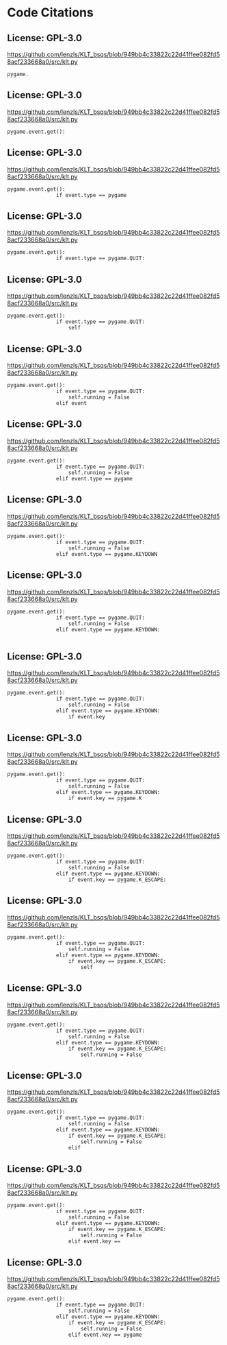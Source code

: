 # Code Citations

## License: GPL-3.0
https://github.com/lenzls/KLT_bsqs/blob/949bb4c33822c22d41ffee082fd58acf233668a0/src/klt.py

```
pygame.
```


## License: GPL-3.0
https://github.com/lenzls/KLT_bsqs/blob/949bb4c33822c22d41ffee082fd58acf233668a0/src/klt.py

```
pygame.event.get():
```


## License: GPL-3.0
https://github.com/lenzls/KLT_bsqs/blob/949bb4c33822c22d41ffee082fd58acf233668a0/src/klt.py

```
pygame.event.get():
                if event.type == pygame
```


## License: GPL-3.0
https://github.com/lenzls/KLT_bsqs/blob/949bb4c33822c22d41ffee082fd58acf233668a0/src/klt.py

```
pygame.event.get():
                if event.type == pygame.QUIT:
```


## License: GPL-3.0
https://github.com/lenzls/KLT_bsqs/blob/949bb4c33822c22d41ffee082fd58acf233668a0/src/klt.py

```
pygame.event.get():
                if event.type == pygame.QUIT:
                    self
```


## License: GPL-3.0
https://github.com/lenzls/KLT_bsqs/blob/949bb4c33822c22d41ffee082fd58acf233668a0/src/klt.py

```
pygame.event.get():
                if event.type == pygame.QUIT:
                    self.running = False
                elif event
```


## License: GPL-3.0
https://github.com/lenzls/KLT_bsqs/blob/949bb4c33822c22d41ffee082fd58acf233668a0/src/klt.py

```
pygame.event.get():
                if event.type == pygame.QUIT:
                    self.running = False
                elif event.type == pygame
```


## License: GPL-3.0
https://github.com/lenzls/KLT_bsqs/blob/949bb4c33822c22d41ffee082fd58acf233668a0/src/klt.py

```
pygame.event.get():
                if event.type == pygame.QUIT:
                    self.running = False
                elif event.type == pygame.KEYDOWN
```


## License: GPL-3.0
https://github.com/lenzls/KLT_bsqs/blob/949bb4c33822c22d41ffee082fd58acf233668a0/src/klt.py

```
pygame.event.get():
                if event.type == pygame.QUIT:
                    self.running = False
                elif event.type == pygame.KEYDOWN:
                    
```


## License: GPL-3.0
https://github.com/lenzls/KLT_bsqs/blob/949bb4c33822c22d41ffee082fd58acf233668a0/src/klt.py

```
pygame.event.get():
                if event.type == pygame.QUIT:
                    self.running = False
                elif event.type == pygame.KEYDOWN:
                    if event.key
```


## License: GPL-3.0
https://github.com/lenzls/KLT_bsqs/blob/949bb4c33822c22d41ffee082fd58acf233668a0/src/klt.py

```
pygame.event.get():
                if event.type == pygame.QUIT:
                    self.running = False
                elif event.type == pygame.KEYDOWN:
                    if event.key == pygame.K
```


## License: GPL-3.0
https://github.com/lenzls/KLT_bsqs/blob/949bb4c33822c22d41ffee082fd58acf233668a0/src/klt.py

```
pygame.event.get():
                if event.type == pygame.QUIT:
                    self.running = False
                elif event.type == pygame.KEYDOWN:
                    if event.key == pygame.K_ESCAPE:
```


## License: GPL-3.0
https://github.com/lenzls/KLT_bsqs/blob/949bb4c33822c22d41ffee082fd58acf233668a0/src/klt.py

```
pygame.event.get():
                if event.type == pygame.QUIT:
                    self.running = False
                elif event.type == pygame.KEYDOWN:
                    if event.key == pygame.K_ESCAPE:
                        self
```


## License: GPL-3.0
https://github.com/lenzls/KLT_bsqs/blob/949bb4c33822c22d41ffee082fd58acf233668a0/src/klt.py

```
pygame.event.get():
                if event.type == pygame.QUIT:
                    self.running = False
                elif event.type == pygame.KEYDOWN:
                    if event.key == pygame.K_ESCAPE:
                        self.running = False
```


## License: GPL-3.0
https://github.com/lenzls/KLT_bsqs/blob/949bb4c33822c22d41ffee082fd58acf233668a0/src/klt.py

```
pygame.event.get():
                if event.type == pygame.QUIT:
                    self.running = False
                elif event.type == pygame.KEYDOWN:
                    if event.key == pygame.K_ESCAPE:
                        self.running = False
                    elif
```


## License: GPL-3.0
https://github.com/lenzls/KLT_bsqs/blob/949bb4c33822c22d41ffee082fd58acf233668a0/src/klt.py

```
pygame.event.get():
                if event.type == pygame.QUIT:
                    self.running = False
                elif event.type == pygame.KEYDOWN:
                    if event.key == pygame.K_ESCAPE:
                        self.running = False
                    elif event.key ==
```


## License: GPL-3.0
https://github.com/lenzls/KLT_bsqs/blob/949bb4c33822c22d41ffee082fd58acf233668a0/src/klt.py

```
pygame.event.get():
                if event.type == pygame.QUIT:
                    self.running = False
                elif event.type == pygame.KEYDOWN:
                    if event.key == pygame.K_ESCAPE:
                        self.running = False
                    elif event.key == pygame
```

